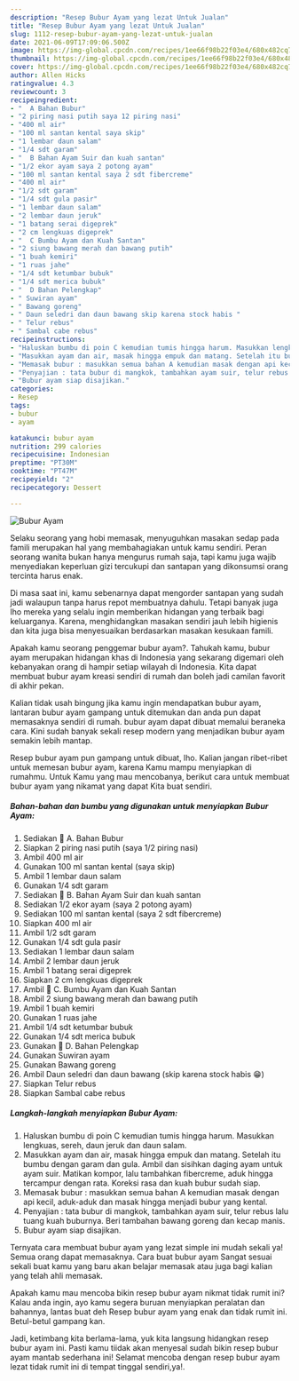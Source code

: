 ```yaml
---
description: "Resep Bubur Ayam yang lezat Untuk Jualan"
title: "Resep Bubur Ayam yang lezat Untuk Jualan"
slug: 1112-resep-bubur-ayam-yang-lezat-untuk-jualan
date: 2021-06-09T17:09:06.500Z
image: https://img-global.cpcdn.com/recipes/1ee66f98b22f03e4/680x482cq70/bubur-ayam-foto-resep-utama.jpg
thumbnail: https://img-global.cpcdn.com/recipes/1ee66f98b22f03e4/680x482cq70/bubur-ayam-foto-resep-utama.jpg
cover: https://img-global.cpcdn.com/recipes/1ee66f98b22f03e4/680x482cq70/bubur-ayam-foto-resep-utama.jpg
author: Allen Hicks
ratingvalue: 4.3
reviewcount: 3
recipeingredient:
- "  A Bahan Bubur"
- "2 piring nasi putih saya 12 piring nasi"
- "400 ml air"
- "100 ml santan kental saya skip"
- "1 lembar daun salam"
- "1/4 sdt garam"
- "  B Bahan Ayam Suir dan kuah santan"
- "1/2 ekor ayam saya 2 potong ayam"
- "100 ml santan kental saya 2 sdt fibercreme"
- "400 ml air"
- "1/2 sdt garam"
- "1/4 sdt gula pasir"
- "1 lembar daun salam"
- "2 lembar daun jeruk"
- "1 batang serai digeprek"
- "2 cm lengkuas digeprek"
- "  C Bumbu Ayam dan Kuah Santan"
- "2 siung bawang merah dan bawang putih"
- "1 buah kemiri"
- "1 ruas jahe"
- "1/4 sdt ketumbar bubuk"
- "1/4 sdt merica bubuk"
- "  D Bahan Pelengkap"
- " Suwiran ayam"
- " Bawang goreng"
- " Daun seledri dan daun bawang skip karena stock habis "
- " Telur rebus"
- " Sambal cabe rebus"
recipeinstructions:
- "Haluskan bumbu di poin C kemudian tumis hingga harum. Masukkan lengkuas, sereh, daun jeruk dan daun salam."
- "Masukkan ayam dan air, masak hingga empuk dan matang. Setelah itu bumbu dengan garam dan gula. Ambil dan sisihkan daging ayam untuk ayam suir. Matikan kompor, lalu tambahkan fibercreme, aduk hingga tercampur dengan rata. Koreksi rasa dan kuah bubur sudah siap."
- "Memasak bubur : masukkan semua bahan A kemudian masak dengan api kecil, aduk-aduk dan masak hingga menjadi bubur yang kental."
- "Penyajian : tata bubur di mangkok, tambahkan ayam suir, telur rebus lalu tuang kuah buburnya. Beri tambahan bawang goreng dan kecap manis."
- "Bubur ayam siap disajikan."
categories:
- Resep
tags:
- bubur
- ayam

katakunci: bubur ayam 
nutrition: 299 calories
recipecuisine: Indonesian
preptime: "PT30M"
cooktime: "PT47M"
recipeyield: "2"
recipecategory: Dessert

---
```



![Bubur Ayam](https://img-global.cpcdn.com/recipes/1ee66f98b22f03e4/680x482cq70/bubur-ayam-foto-resep-utama.jpg)

Selaku seorang yang hobi memasak, menyuguhkan masakan sedap pada famili merupakan hal yang membahagiakan untuk kamu sendiri. Peran seorang  wanita bukan hanya mengurus rumah saja, tapi kamu juga wajib menyediakan keperluan gizi tercukupi dan santapan yang dikonsumsi orang tercinta harus enak.

Di masa  saat ini, kamu sebenarnya dapat mengorder santapan yang sudah jadi walaupun tanpa harus repot membuatnya dahulu. Tetapi banyak juga lho mereka yang selalu ingin memberikan hidangan yang terbaik bagi keluarganya. Karena, menghidangkan masakan sendiri jauh lebih higienis dan kita juga bisa menyesuaikan berdasarkan masakan kesukaan famili. 



Apakah kamu seorang penggemar bubur ayam?. Tahukah kamu, bubur ayam merupakan hidangan khas di Indonesia yang sekarang digemari oleh kebanyakan orang di hampir setiap wilayah di Indonesia. Kita dapat membuat bubur ayam kreasi sendiri di rumah dan boleh jadi camilan favorit di akhir pekan.

Kalian tidak usah bingung jika kamu ingin mendapatkan bubur ayam, lantaran bubur ayam gampang untuk ditemukan dan anda pun dapat memasaknya sendiri di rumah. bubur ayam dapat dibuat memalui beraneka cara. Kini sudah banyak sekali resep modern yang menjadikan bubur ayam semakin lebih mantap.

Resep bubur ayam pun gampang untuk dibuat, lho. Kalian jangan ribet-ribet untuk memesan bubur ayam, karena Kamu mampu menyiapkan di rumahmu. Untuk Kamu yang mau mencobanya, berikut cara untuk membuat bubur ayam yang nikamat yang dapat Kita buat sendiri.

<!--inarticleads1-->

##### Bahan-bahan dan bumbu yang digunakan untuk menyiapkan Bubur Ayam:

1. Sediakan  💛 A. Bahan Bubur
1. Siapkan 2 piring nasi putih (saya 1/2 piring nasi)
1. Ambil 400 ml air
1. Gunakan 100 ml santan kental (saya skip)
1. Ambil 1 lembar daun salam
1. Gunakan 1/4 sdt garam
1. Sediakan  💛 B. Bahan Ayam Suir dan kuah santan
1. Sediakan 1/2 ekor ayam (saya 2 potong ayam)
1. Sediakan 100 ml santan kental (saya 2 sdt fibercreme)
1. Siapkan 400 ml air
1. Ambil 1/2 sdt garam
1. Gunakan 1/4 sdt gula pasir
1. Sediakan 1 lembar daun salam
1. Ambil 2 lembar daun jeruk
1. Ambil 1 batang serai digeprek
1. Siapkan 2 cm lengkuas digeprek
1. Ambil  💛 C. Bumbu Ayam dan Kuah Santan
1. Ambil 2 siung bawang merah dan bawang putih
1. Ambil 1 buah kemiri
1. Gunakan 1 ruas jahe
1. Ambil 1/4 sdt ketumbar bubuk
1. Gunakan 1/4 sdt merica bubuk
1. Gunakan  💛 D. Bahan Pelengkap
1. Gunakan  Suwiran ayam
1. Gunakan  Bawang goreng
1. Ambil  Daun seledri dan daun bawang (skip karena stock habis 😁)
1. Siapkan  Telur rebus
1. Siapkan  Sambal cabe rebus




<!--inarticleads2-->

##### Langkah-langkah menyiapkan Bubur Ayam:

1. Haluskan bumbu di poin C kemudian tumis hingga harum. Masukkan lengkuas, sereh, daun jeruk dan daun salam.
1. Masukkan ayam dan air, masak hingga empuk dan matang. Setelah itu bumbu dengan garam dan gula. Ambil dan sisihkan daging ayam untuk ayam suir. Matikan kompor, lalu tambahkan fibercreme, aduk hingga tercampur dengan rata. Koreksi rasa dan kuah bubur sudah siap.
1. Memasak bubur : masukkan semua bahan A kemudian masak dengan api kecil, aduk-aduk dan masak hingga menjadi bubur yang kental.
1. Penyajian : tata bubur di mangkok, tambahkan ayam suir, telur rebus lalu tuang kuah buburnya. Beri tambahan bawang goreng dan kecap manis.
1. Bubur ayam siap disajikan.




Ternyata cara membuat bubur ayam yang lezat simple ini mudah sekali ya! Semua orang dapat memasaknya. Cara buat bubur ayam Sangat sesuai sekali buat kamu yang baru akan belajar memasak atau juga bagi kalian yang telah ahli memasak.

Apakah kamu mau mencoba bikin resep bubur ayam nikmat tidak rumit ini? Kalau anda ingin, ayo kamu segera buruan menyiapkan peralatan dan bahannya, lantas buat deh Resep bubur ayam yang enak dan tidak rumit ini. Betul-betul gampang kan. 

Jadi, ketimbang kita berlama-lama, yuk kita langsung hidangkan resep bubur ayam ini. Pasti kamu tiidak akan menyesal sudah bikin resep bubur ayam mantab sederhana ini! Selamat mencoba dengan resep bubur ayam lezat tidak rumit ini di tempat tinggal sendiri,ya!.

